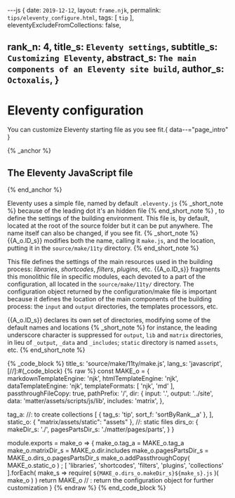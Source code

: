 ---js
{
  date:      `2019-12-12`,
  layout:    `frame.njk`,
  permalink: `tips/eleventy_configure.html`,
  tags:      [ `tip` ],
  eleventyExcludeFromCollections: false,

  rank_n:     4,
  title_s:    `Eleventy settings`,
  subtitle_s: `Customizing Eleventy`,
  abstract_s: `The main components of an Eleventy site build`,
  author_s:   `Octoxalis`,
}
---
[comment]: # (======== Post ========)
# Eleventy configuration

You can customize Eleventy starting file as you see fit.{ data--="page_intro" }

{% _anchor %}
## The Eleventy JavaScript file
{% end_anchor %}


Eleventy uses a simple file, named by default `.eleventy.js`
{% _short_note %}
because of the leading dot it's an hidden file
{% end_short_note %}
, to define the settings of the building environment. This file is, by default, located at the root of the source folder but it can be put anywhere. The name itself can also be changed, if you see fit.
{% _short_note %}
{{A_o.ID_s}} modifies both the name, calling it `make.js`, and the location, putting it in the `source/make/11ty` directory.
{% end_short_note %}

This file defines the settings of the main resources used in the building process: _libraries_, _shortcodes_, _filters_, _plugins_, etc. {{A_o.ID_s}} fragments this monolithic file in specific modules, each devoted to a part of the configuration, all located in the `source/make/11ty/` directory. The configuration object returned by the configuration/make file is important because it defines the location of the main components of the building process: the `input` and `output` directories, the templates processors, etc.

{{A_o.ID_s}} declares its own set of directories, modifying some of the default names and locations
{% _short_note %}
for instance, the leading underscore character is suppressed for `output`, `lib` and `matrix` directories, in lieu of `_output`, `_data` and `_includes`; `static` directory is named `assets`, etc.
{% end_short_note %}


{% _code_block %}
    title_s: 'source/make/11ty/make.js',
    lang_s: 'javascript',
[//]:#(_code_block)
{% raw %}
const MAKE_o =
{
  markdownTemplateEngine: 'njk',
  htmlTemplateEngine:     'njk',
  dataTemplateEngine:     'njk',
  templateFormats:        [ 'njk', 'md' ],
  passthroughFileCopy:    true,
  pathPrefix:             '/',
  dir:
  {
    input:    '.',
    output:   '../site',
    data:     'matter/assets/scripts/js/lib',
    includes: 'matrix',
  },

  tag_a:    //: to create collections
  [
    { tag_s: 'tip', sort_f: 'sortByRank__a' },
  ],
  static_o: { "matrix/assets/static": "assets" },    //: static files
  dirs_o:
  {
    makeDir_s:  './',
    pagesPartsDir_s: './matter/pages/parts',
  }
}

module.exports = make_o =>
{
  make_o.tag_a = MAKE_o.tag_a
  make_o.matrixDir_s = MAKE_o.dir.includes
  make_o.pagesPartsDir_s = MAKE_o.dirs_o.pagesPartsDir_s
  make_o.addPassthroughCopy( MAKE_o.static_o )
; [ 'libraries',
    'shortcodes',
    'filters',
    'plugins',
    'collections'
  ].forEach( make_s => require( `${MAKE_o.dirs_o.makeDir_s}${make_s}.js` )( make_o ) )
  return MAKE_o    // : return the configuration object for further customization
}
{% endraw %}
{% end_code_block %}


[comment]: # (======== Links ========)

